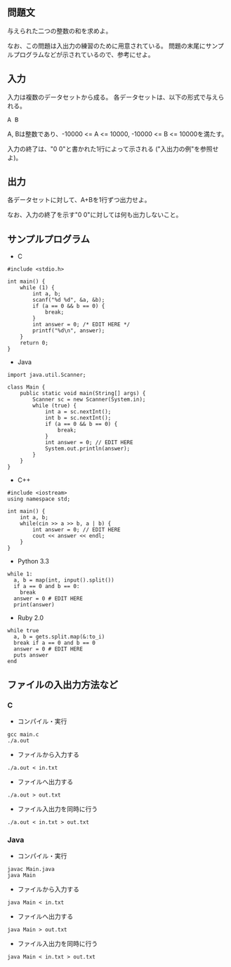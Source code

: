 問題文
--
与えられた二つの整数の和を求めよ。

なお、この問題は入出力の練習のために用意されている。
問題の末尾にサンプルプログラムなどが示されているので、参考にせよ。

入力
--
入力は複数のデータセットから成る。
各データセットは、以下の形式で与えられる。

<pre>
A B
</pre>

A, Bは整数であり、-10000 <= A <= 10000, -10000 <= B <= 10000を満たす。

入力の終了は、"0 0"と書かれた1行によって示される ("入出力の例"を参照せよ)。

出力
--
各データセットに対して、A+Bを1行ずつ出力せよ。

なお、入力の終了を示す"0 0"に対しては何も出力しないこと。


サンプルプログラム
--
* C

```
#include <stdio.h>

int main() {
    while (1) {
        int a, b;
        scanf("%d %d", &a, &b);
        if (a == 0 && b == 0) {
            break;
        }
        int answer = 0; /* EDIT HERE */
        printf("%d\n", answer);
    }
    return 0;
}
```

* Java

```
import java.util.Scanner;

class Main {
    public static void main(String[] args) {
        Scanner sc = new Scanner(System.in);
        while (true) {
            int a = sc.nextInt();
            int b = sc.nextInt();
            if (a == 0 && b == 0) {
                break;
            }
            int answer = 0; // EDIT HERE
            System.out.println(answer);
        }
    }
}
```

* C++

```
#include <iostream>
using namespace std;

int main() {
    int a, b;
    while(cin >> a >> b, a | b) {
        int answer = 0; // EDIT HERE
        cout << answer << endl;
    }
}
```

* Python 3.3

```
while 1:
  a, b = map(int, input().split())
  if a == 0 and b == 0:
    break
  answer = 0 # EDIT HERE
  print(answer)
```

* Ruby 2.0

```
while true
  a, b = gets.split.map(&:to_i)
  break if a == 0 and b == 0
  answer = 0 # EDIT HERE
  puts answer
end
```


ファイルの入出力方法など
--
### C

* コンパイル・実行

```
gcc main.c
./a.out
```

* ファイルから入力する

```
./a.out < in.txt
```

* ファイルへ出力する

```
./a.out > out.txt
```

* ファイル入出力を同時に行う

```
./a.out < in.txt > out.txt
```

### Java

* コンパイル・実行

```
javac Main.java
java Main
```

* ファイルから入力する

```
java Main < in.txt
```

* ファイルへ出力する

```
java Main > out.txt
```

* ファイル入出力を同時に行う

```
java Main < in.txt > out.txt
```

